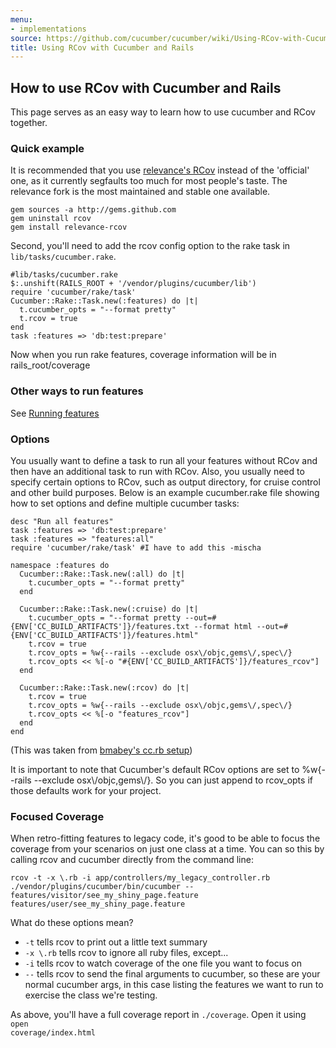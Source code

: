 ```yaml
---
menu:
- implementations
source: https://github.com/cucumber/cucumber/wiki/Using-RCov-with-Cucumber-and-Rails/
title: Using RCov with Cucumber and Rails
---
```


How to use RCov with Cucumber and Rails
---------------------------------------

This page serves as an easy way to learn how to use cucumber and RCov together.

### Quick example

It is recommended that you use [relevance's RCov](http://github.com/relevance/rcov/tree/master) instead of the 'official' one, as it currently segfaults too much for most people's taste. The relevance fork is the most maintained and stable one available.

    gem sources -a http://gems.github.com
    gem uninstall rcov
    gem install relevance-rcov

Second, you'll need to add the rcov config option to the rake task in <code>lib/tasks/cucumber.rake</code>.

    #lib/tasks/cucumber.rake
    $:.unshift(RAILS_ROOT + '/vendor/plugins/cucumber/lib')
    require 'cucumber/rake/task'
    Cucumber::Rake::Task.new(:features) do |t|
      t.cucumber_opts = "--format pretty"
      t.rcov = true
    end
    task :features => 'db:test:prepare'

Now when you run rake features, coverage information will be in rails\_root/coverage

### Other ways to run features

See [Running features](http://github.com/cucumber/cucumber/wikis/running-features)

### Options

You usually want to define a task to run all your features without RCov and then have an additional task to run with RCov. Also, you usually need to specify certain options to RCov, such as output directory, for cruise control and other build purposes. Below is an example cucumber.rake file showing how to set options and define multiple cucumber tasks:

    desc "Run all features"
    task :features => 'db:test:prepare'
    task :features => "features:all"
    require 'cucumber/rake/task' #I have to add this -mischa

    namespace :features do
      Cucumber::Rake::Task.new(:all) do |t|
        t.cucumber_opts = "--format pretty"
      end

      Cucumber::Rake::Task.new(:cruise) do |t|
        t.cucumber_opts = "--format pretty --out=#{ENV['CC_BUILD_ARTIFACTS']}/features.txt --format html --out=#{ENV['CC_BUILD_ARTIFACTS']}/features.html"
        t.rcov = true
        t.rcov_opts = %w{--rails --exclude osx\/objc,gems\/,spec\/}
        t.rcov_opts << %[-o "#{ENV['CC_BUILD_ARTIFACTS']}/features_rcov"]
      end

      Cucumber::Rake::Task.new(:rcov) do |t|    
        t.rcov = true
        t.rcov_opts = %w{--rails --exclude osx\/objc,gems\/,spec\/}
        t.rcov_opts << %[-o "features_rcov"]
      end
    end

(This was taken from [bmabey's cc.rb setup](http://gist.github.com/27281))

It is important to note that Cucumber's default RCov options are set to %w{--rails --exclude osx\\/objc,gems\\/}. So you can just append to rcov\_opts if those defaults work for your project.

### Focused Coverage

When retro-fitting features to legacy code, it's good to be able to focus the coverage from your scenarios on just one class at a time. You can so this by calling rcov and cucumber directly from the command line:

    rcov -t -x \.rb -i app/controllers/my_legacy_controller.rb ./vendor/plugins/cucumber/bin/cucumber -- features/visitor/see_my_shiny_page.feature features/user/see_my_shiny_page.feature

What do these options mean?

-   <code>-t</code> tells rcov to print out a little text summary
-   <code>-x \\.rb</code> tells rcov to ignore all ruby files, except...
-   <code>-i</code> tells rcov to watch coverage of the one file you want to focus on
-   <code>--</code> tells rcov to send the final arguments to cucumber, so these are your normal cucumber args, in this case listing the features we want to run to exercise the class we're testing.

As above, you'll have a full coverage report in <code>./coverage</code>. Open it using <code>open coverage/index.html</code>
